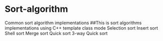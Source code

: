 # Sort-algorithm
Common sort algorithm implementations
##This is sort algorithms implementations using C++ template class mode
Selection sort
Insert sort
Shell sort
Merge sort
Quick sort
3-way Quick sort
